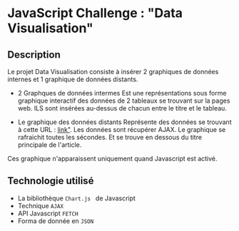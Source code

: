 # JavaScript Challenge : "Data Visualisation"
## Description

Le projet Data Visualisation consiste à insérer 2 graphiques de données  internes et 1 graphique de données distants.

+ 2 Graphques de données intermes
Est une représentations sous forme graphique interactif des données de 2 tableaux se trouvant sur la pages web. ILS sont insérées au-dessus de chacun 
entre le titre et le tableau.

+ Le graphique des données distants
Représente des données se trouvant à cette URL : [link"](https://canvasjs.com/services/data/datapoints.php). Les données sont récupérer AJAX. Le graphique se rafraichit toutes les sécondes. Et se trouve en dessous du titre principale de l'article.

Ces graphique n'apparaissent uniquement quand Javascript est activé.

## Technologie utilisé 

+ La bibliothèque ``Chart.js `` de Javascript
+ Technique ``AJAX``
+ API Javascript ``FETCH``
+ Forma de donnée en ``JSON``


